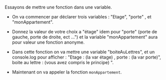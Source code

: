 Essayons de mettre une fonction dans une variable.

* On va commencer par déclarer trois variables :
"Etage", "porte" , et "monAppartement".

* Donnez la valeur de votre choix a "étage"
idem pour "porte" (porte de gauche, porte de droite, ect ...")
et la variable "monAppartement" aura pour valeur une fonction anonyme.

* Dans cette fonction on va mettre une variable "boiteAuLettres",
et un console.log pour afficher :
"Etage : (la var étage) , porte : (la var porte)", boite au lettre : (vous avez compris le principe) ".

* Maintenant on va appeler la fonction `monAppartement`.
